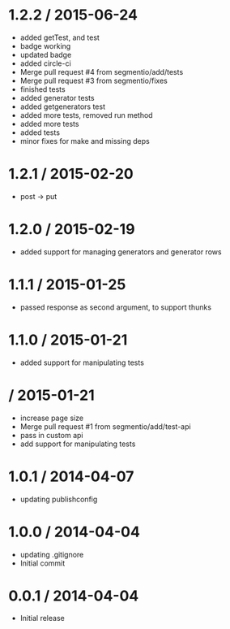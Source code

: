 
1.2.2 / 2015-06-24
==================

  * added getTest, and test
  * badge working
  * updated badge
  * added circle-ci
  * Merge pull request #4 from segmentio/add/tests
  * Merge pull request #3 from segmentio/fixes
  * finished tests
  * added generator tests
  * added getgenerators test
  * added more tests, removed run method
  * added more tests
  * added tests
  * minor fixes for make and missing deps

1.2.1 / 2015-02-20
==================

  * post -> put

1.2.0 / 2015-02-19
==================

  * added support for managing generators and generator rows

1.1.1 / 2015-01-25
==================

  * passed response as second argument, to support thunks

1.1.0 / 2015-01-21
==================

  * added support for manipulating tests

 / 2015-01-21
==================

 * increase page size
 * Merge pull request #1 from segmentio/add/test-api
 * pass in custom api
 * add support for manipulating tests

1.0.1 / 2014-04-07
==================

 * updating publishconfig

1.0.0 / 2014-04-04
==================

 * updating .gitignore
 * Initial commit

0.0.1 / 2014-04-04
==================

  * Initial release
